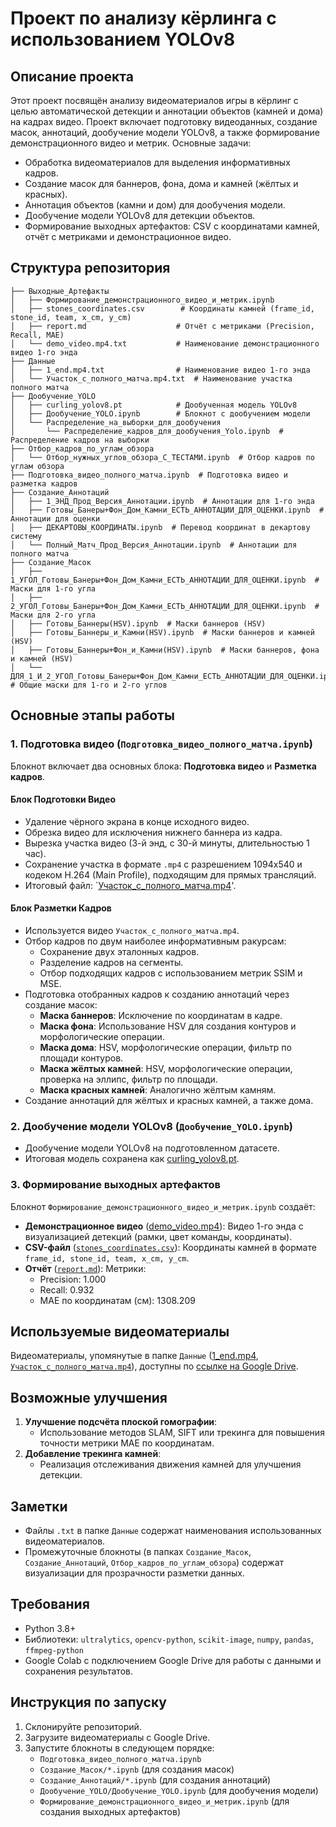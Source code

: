 # Проект по анализу кёрлинга с использованием YOLOv8

## Описание проекта
Этот проект посвящён анализу видеоматериалов игры в кёрлинг с целью автоматической детекции и аннотации объектов (камней и дома) на кадрах видео. Проект включает подготовку видеоданных, создание масок, аннотаций, дообучение модели YOLOv8, а также формирование демонстрационного видео и метрик. Основные задачи:
- Обработка видеоматериалов для выделения информативных кадров.
- Создание масок для баннеров, фона, дома и камней (жёлтых и красных).
- Аннотация объектов (камни и дом) для дообучения модели.
- Дообучение модели YOLOv8 для детекции объектов.
- Формирование выходных артефактов: CSV с координатами камней, отчёт с метриками и демонстрационное видео.

## Структура репозитория

```
├── Выходные_Артефакты
│   ├── Формирование_демонстрационного_видео_и_метрик.ipynb
│   ├── stones_coordinates.csv        # Координаты камней (frame_id, stone_id, team, x_cm, y_cm)
│   ├── report.md                    # Отчёт с метриками (Precision, Recall, MAE)
│   └── demo_video.mp4.txt           # Наименование демонстрационного видео 1-го энда
├── Данные
│   ├── 1_end.mp4.txt                # Наименование видео 1-го энда
│   └── Участок_с_полного_матча.mp4.txt  # Наименование участка полного матча
├── Дообучение_YOLO
│   ├── curling_yolov8.pt            # Дообученная модель YOLOv8
│   ├── Дообучение_YOLO.ipynb        # Блокнот с дообучением модели
│   └── Распределение_на_выборки_для_дообучения
│       └── Распределение_кадров_для_дообучения_Yolo.ipynb  # Распределение кадров на выборки
├── Отбор_кадров_по_углам_обзора
│   └── Отбор_нужных_углов_обзора_С_ТЕСТАМИ.ipynb  # Отбор кадров по углам обзора
├── Подготовка_видео_полного_матча.ipynb  # Подготовка видео и разметка кадров
├── Создание_Аннотаций
│   ├── 1_ЭНД_Прод_Версия_Аннотации.ipynb  # Аннотации для 1-го энда
│   ├── Готовы_Банеры+Фон_Дом_Камни_ЕСТЬ_АННОТАЦИИ_ДЛЯ_ОЦЕНКИ.ipynb  # Аннотации для оценки
│   ├── ДЕКАРТОВЫ_КООРДИНАТЫ.ipynb  # Перевод координат в декартову систему
│   └── Полный_Матч_Прод_Версия_Аннотации.ipynb  # Аннотации для полного матча
├── Создание_Масок
│   ├── 1_УГОЛ_Готовы_Банеры+Фон_Дом_Камни_ЕСТЬ_АННОТАЦИИ_ДЛЯ_ОЦЕНКИ.ipynb  # Маски для 1-го угла
│   ├── 2_УГОЛ_Готовы_Банеры+Фон_Дом_Камни_ЕСТЬ_АННОТАЦИИ_ДЛЯ_ОЦЕНКИ.ipynb  # Маски для 2-го угла
│   ├── Готовы_Баннеры(HSV).ipynb  # Маски баннеров (HSV)
│   ├── Готовы_Баннеры_и_Камни(HSV).ipynb  # Маски баннеров и камней (HSV)
│   ├── Готовы_Баннеры+Фон_и_Камни(HSV).ipynb  # Маски баннеров, фона и камней (HSV)
│   └── ДЛЯ_1_И_2_УГОЛ_Готовы_Банеры+Фон_Дом_Камни_ЕСТЬ_АННОТАЦИИ_ДЛЯ_ОЦЕНКИ.ipynb  # Общие маски для 1-го и 2-го углов
```

## Основные этапы работы

### 1. Подготовка видео (`Подготовка_видео_полного_матча.ipynb`)
Блокнот включает два основных блока: **Подготовка видео** и **Разметка кадров**.

#### Блок Подготовки Видео
- Удаление чёрного экрана в конце исходного видео.
- Обрезка видео для исключения нижнего баннера из кадра.
- Вырезка участка видео (3-й энд, с 30-й минуты, длительностью 1 час).
- Сохранение участка в формате `.mp4` с разрешением 1094x540 и кодеком H.264 (Main Profile), подходящим для прямых трансляций.
- Итоговый файл: `[Участок_с_полного_матча.mp4](https://drive.google.com/file/d/1hKV-zDKKmt67I5KiwzFyuLxwLfW1LB1y/view?usp=drive_link)'.

#### Блок Разметки Кадров
- Используется видео `Участок_с_полного_матча.mp4`.
- Отбор кадров по двум наиболее информативным ракурсам:
  - Сохранение двух эталонных кадров.
  - Разделение кадров на сегменты.
  - Отбор подходящих кадров с использованием метрик SSIM и MSE.
- Подготовка отобранных кадров к созданию аннотаций через создание масок:
  - **Маска баннеров**: Исключение по координатам в кадре.
  - **Маска фона**: Использование HSV для создания контуров и морфологические операции.
  - **Маска дома**: HSV, морфологические операции, фильтр по площади контуров.
  - **Маска жёлтых камней**: HSV, морфологические операции, проверка на эллипс, фильтр по площади.
  - **Маска красных камней**: Аналогично жёлтым камням.
- Создание аннотаций для жёлтых и красных камней, а также дома.

### 2. Дообучение модели YOLOv8 (`Дообучение_YOLO.ipynb`)
- Дообучение модели YOLOv8 на подготовленном датасете.
- Итоговая модель сохранена как [curling_yolov8.pt](https://drive.google.com/file/d/1pw3oY5YZMYp5gtUvZ73ImHaSMbfJxOE0/view?usp=drive_link).

### 3. Формирование выходных артефактов
Блокнот `Формирование_демонстрационного_видео_и_метрик.ipynb` создаёт:
- **Демонстрационное видео** ([demo_video.mp4](https://drive.google.com/file/d/1Jhj4xsSC8uIH2_jc5SWPttkyufj5xmTf/view?usp=drive_link)): Видео 1-го энда с визуализацией детекций (рамки, цвет команды, координаты).
- **CSV-файл** ([`stones_coordinates.csv`](https://drive.google.com/file/d/1UAQ186HCG7Z7zR8-8mM9531-y5qLtewS/view?usp=drive_link)): Координаты камней в формате `frame_id, stone_id, team, x_cm, y_cm`.
- **Отчёт** ([`report.md`](https://drive.google.com/file/d/1zJpIvS5dSbhc4LAOrKbMg4XFN6QK5ogm/view?usp=drive_link)): Метрики:
  - Precision: 1.000
  - Recall: 0.932
  - MAE по координатам (см): 1308.209

## Используемые видеоматериалы
Видеоматериалы, упомянутые в папке `Данные` ([1_end.mp4](https://drive.google.com/file/d/1Rbm4t42_yh0jjgpjBJPOmxHmS9Z9zxC2/view?usp=drive_link), [`Участок_с_полного_матча.mp4`](https://drive.google.com/file/d/1hKV-zDKKmt67I5KiwzFyuLxwLfW1LB1y/view?usp=drive_link)), доступны по [ссылке на Google Drive](https://drive.google.com/drive/folders/1a9mGi1WSfmFQ2zBqm0lF9XihH8I6afPN?usp=drive_link).

## Возможные улучшения
1. **Улучшение подсчёта плоской гомографии**:
   - Использование методов SLAM, SIFT или трекинга для повышения точности метрики MAE по координатам.
2. **Добавление трекинга камней**:
   - Реализация отслеживания движения камней для улучшения детекции.

## Заметки
- Файлы `.txt` в папке `Данные` содержат наименования использованных видеоматериалов.
- Промежуточные блокноты (в папках `Создание_Масок`, `Создание_Аннотаций`, `Отбор_кадров_по_углам_обзора`) содержат визуализации для прозрачности разметки данных.

## Требования
- Python 3.8+
- Библиотеки: `ultralytics`, `opencv-python`, `scikit-image`, `numpy`, `pandas`, `ffmpeg-python`
- Google Colab с подключением Google Drive для работы с данными и сохранения результатов.

## Инструкция по запуску
1. Склонируйте репозиторий.
2. Загрузите видеоматериалы с Google Drive.
3. Запустите блокноты в следующем порядке:
   - `Подготовка_видео_полного_матча.ipynb`
   - `Создание_Масок/*.ipynb` (для создания масок)
   - `Создание_Аннотаций/*.ipynb` (для создания аннотаций)
   - `Дообучение_YOLO/Дообучение_YOLO.ipynb` (для дообучения модели)
   - `Формирование_демонстрационного_видео_и_метрик.ipynb` (для создания выходных артефактов)
